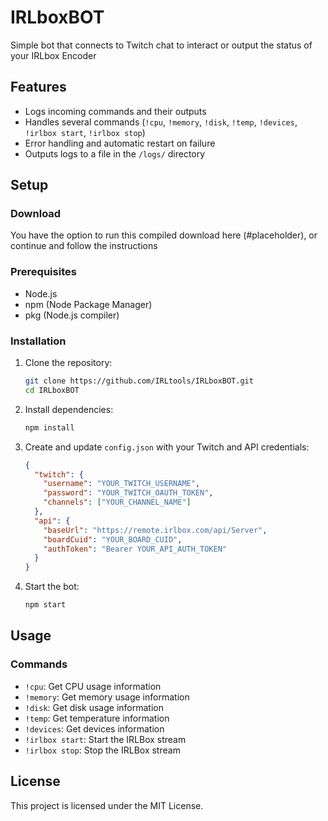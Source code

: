 # IRLboxBOT
Simple bot that connects to Twitch chat to interact or output the status of your IRLbox Encoder


## Features

- Logs incoming commands and their outputs
- Handles several commands (`!cpu`, `!memory`, `!disk`, `!temp`, `!devices`, `!irlbox start`, `!irlbox stop`)
- Error handling and automatic restart on failure
- Outputs logs to a file in the `/logs/` directory

## Setup

### Download

You have the option to run this compiled download here (#placeholder), or continue and follow the instructions

### Prerequisites

- Node.js
- npm (Node Package Manager)
- pkg (Node.js compiler)

### Installation

1. Clone the repository:

   ```bash
   git clone https://github.com/IRLtools/IRLboxBOT.git
   cd IRLboxBOT
   ```

2. Install dependencies:

   ```bash
   npm install
   ```

3. Create and update `config.json` with your Twitch and API credentials:

   ```json
   {
     "twitch": {
       "username": "YOUR_TWITCH_USERNAME",
       "password": "YOUR_TWITCH_OAUTH_TOKEN",
       "channels": ["YOUR_CHANNEL_NAME"]
     },
     "api": {
       "baseUrl": "https://remote.irlbox.com/api/Server",
       "boardCuid": "YOUR_BOARD_CUID",
       "authToken": "Bearer YOUR_API_AUTH_TOKEN"
     }
   }
   ```

4. Start the bot:

   ```bash
   npm start
   ```

## Usage

### Commands

- `!cpu`: Get CPU usage information
- `!memory`: Get memory usage information
- `!disk`: Get disk usage information
- `!temp`: Get temperature information
- `!devices`: Get devices information
- `!irlbox start`: Start the IRLBox stream
- `!irlbox stop`: Stop the IRLBox stream

## License

This project is licensed under the MIT License.


